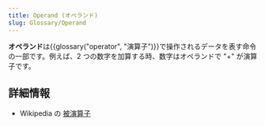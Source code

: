 ```yaml
---
title: Operand (オペランド)
slug: Glossary/Operand
---
```


**オペランド**は{{glossary("operator", "演算子")}}で操作されるデータを表す命令の一部です。例えば、2 つの数字を加算する時、数字はオペランドで "+" が演算子です。

## 詳細情報

- Wikipedia の [被演算子](https://ja.wikipedia.org/wiki/被演算子)
